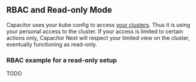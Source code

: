 ## RBAC and Read-only Mode

Capacitor uses your kube config to access [your clusters](#multi-cluster). Thus it is using your personal access to the cluster. If your access is limited to certain actions only, Capacitor Next will respect your limited view on the cluster, eventually functioning as read-only.

### RBAC example for a read-only setup

TODO